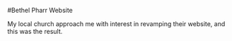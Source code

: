 #Bethel Pharr Website

My local church approach me with interest in revamping their website, and this was the result. 

